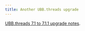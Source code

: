 ```yaml
---
title: Another UBB.threads upgrade
---
```


[UBB.threads 7.1 to 7.1.1 upgrade notes](http://www.wincent.com/knowledge-base/UBB.threads%207.1%20to%207.1.1%20upgrade%20notes).
